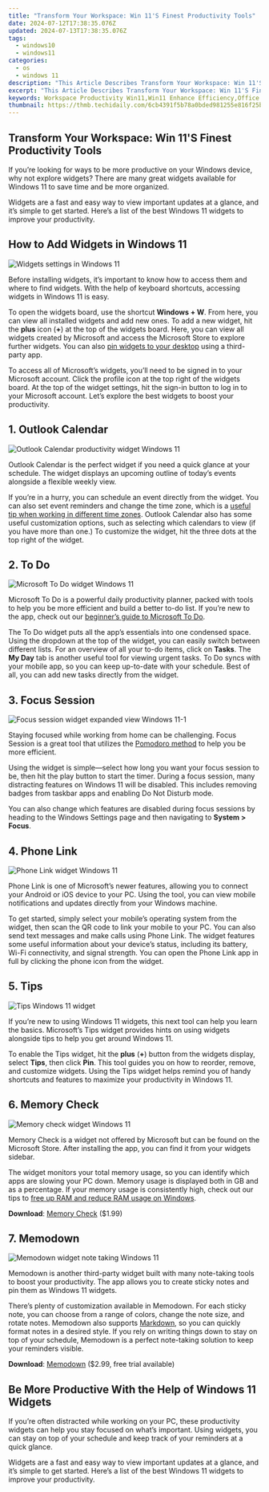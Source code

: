 ```yaml
---
title: "Transform Your Workspace: Win 11'S Finest Productivity Tools"
date: 2024-07-12T17:38:35.076Z
updated: 2024-07-13T17:38:35.076Z
tags:
  - windows10
  - windows11
categories:
  - os
  - windows 11
description: "This Article Describes Transform Your Workspace: Win 11'S Finest Productivity Tools"
excerpt: "This Article Describes Transform Your Workspace: Win 11'S Finest Productivity Tools"
keywords: Workspace Productivity Win11,Win11 Enhance Efficiency,Office Productivity Win11,Win11 Boost Workflow,Productivity Tools Win11,Win11 Worker's Essentials,Win11 Prod-Optimizing
thumbnail: https://thmb.techidaily.com/6cb4391f5b78a0bded981255e816f25b4a4f4175f4c2d7396281a9558ff75db1.jpg
---
```


## Transform Your Workspace: Win 11'S Finest Productivity Tools

 If you’re looking for ways to be more productive on your Windows device, why not explore widgets? There are many great widgets available for Windows 11 to save time and be more organized.

 Widgets are a fast and easy way to view important updates at a glance, and it’s simple to get started. Here’s a list of the best Windows 11 widgets to improve your productivity.

## How to Add Widgets in Windows 11
![Widgets settings in Windows 11](https://static1.makeuseofimages.com/wordpress/wp-content/uploads/2023/10/widgets-settings-in-windows-11.jpg)

 Before installing widgets, it’s important to know how to access them and where to find widgets. With the help of keyboard shortcuts, accessing widgets in Windows 11 is easy.

 To open the widgets board, use the shortcut **Windows + W**. From here, you can view all installed widgets and add new ones. To add a new widget, hit the **plus** icon (**+**) at the top of the widgets board. Here, you can view all widgets created by Microsoft and access the Microsoft Store to explore further widgets. You can also [pin widgets to your desktop](https://www.makeuseof.com/windows-11-add-widgets-desktop/) using a third-party app.

 To access all of Microsoft’s widgets, you’ll need to be signed in to your Microsoft account. Click the profile icon at the top right of the widgets board. At the top of the widget settings, hit the sign-in button to log in to your Microsoft account. Let’s explore the best widgets to boost your productivity.

## 1\. Outlook Calendar
![Outlook Calendar productivity widget Windows 11](https://static1.makeuseofimages.com/wordpress/wp-content/uploads/2023/10/outlook-calendar-productivity-widget-windows-11.jpg)

 Outlook Calendar is the perfect widget if you need a quick glance at your schedule. The widget displays an upcoming outline of today’s events alongside a flexible weekly view.

 If you’re in a hurry, you can schedule an event directly from the widget. You can also set event reminders and change the time zone, which is a [useful tip when working in different time zones](https://www.makeuseof.com/time-management-tips-different-time-zones/). Outlook Calendar also has some useful customization options, such as selecting which calendars to view (if you have more than one.) To customize the widget, hit the three dots at the top right of the widget.

## 2\. To Do
![Microsoft To Do widget Windows 11](https://static1.makeuseofimages.com/wordpress/wp-content/uploads/2023/10/microsoft-to-do-widget-windows-11.jpg)

 Microsoft To Do is a powerful daily productivity planner, packed with tools to help you be more efficient and build a better to-do list. If you’re new to the app, check out our [beginner’s guide to Microsoft To Do](https://www.makeuseof.com/a-beginners-guide-to-microsoft-to-do-how-to-organize-your-personal-and-work-life/).

 The To Do widget puts all the app’s essentials into one condensed space. Using the dropdown at the top of the widget, you can easily switch between different lists. For an overview of all your to-do items, click on **Tasks**. The **My Day** tab is another useful tool for viewing urgent tasks. To Do syncs with your mobile app, so you can keep up-to-date with your schedule. Best of all, you can add new tasks directly from the widget.

## 3\. Focus Session
![Focus session widget expanded view Windows 11-1](https://static1.makeuseofimages.com/wordpress/wp-content/uploads/2023/10/focus-session-widget-expanded-view-windows-11-1.jpg)

 Staying focused while working from home can be challenging. Focus Session is a great tool that utilizes the [Pomodoro method](https://www.makeuseof.com/what-is-pomodoro-method-how-increase-productivity/) to help you be more efficient.

 Using the widget is simple—select how long you want your focus session to be, then hit the play button to start the timer. During a focus session, many distracting features on Windows 11 will be disabled. This includes removing badges from taskbar apps and enabling Do Not Disturb mode.

 You can also change which features are disabled during focus sessions by heading to the Windows Settings page and then navigating to **System > Focus**.

## 4\. Phone Link
![Phone Link widget Windows 11](https://static1.makeuseofimages.com/wordpress/wp-content/uploads/2023/10/phone-link-widget-windows-11.jpg)

 Phone Link is one of Microsoft’s newer features, allowing you to connect your Android or iOS device to your PC. Using the tool, you can view mobile notifications and updates directly from your Windows machine.

 To get started, simply select your mobile’s operating system from the widget, then scan the QR code to link your mobile to your PC. You can also send text messages and make calls using Phone Link. The widget features some useful information about your device’s status, including its battery, Wi-Fi connectivity, and signal strength. You can open the Phone Link app in full by clicking the phone icon from the widget.

## 5\. Tips
![Tips Windows 11 widget](https://static1.makeuseofimages.com/wordpress/wp-content/uploads/2023/10/tips-windows-11-widget.jpg)

 If you’re new to using Windows 11 widgets, this next tool can help you learn the basics. Microsoft’s Tips widget provides hints on using widgets alongside tips to help you get around Windows 11\.

 To enable the Tips widget, hit the **plus** (**+**) button from the widgets display, select **Tips**, then click **Pin**. This tool guides you on how to reorder, remove, and customize widgets. Using the Tips widget helps remind you of handy shortcuts and features to maximize your productivity in Windows 11\.

## 6\. Memory Check
![Memory check widget Windows 11](https://static1.makeuseofimages.com/wordpress/wp-content/uploads/2023/10/memory-check-widget-windows-11.jpg)

 Memory Check is a widget not offered by Microsoft but can be found on the Microsoft Store. After installing the app, you can find it from your widgets sidebar.

 The widget monitors your total memory usage, so you can identify which apps are slowing your PC down. Memory usage is displayed both in GB and as a percentage. If your memory usage is consistently high, check out our tips to [free up RAM and reduce RAM usage on Windows](https://www.makeuseof.com/tag/5-ways-clear-memory-increase-ram-windows-computer/).

**Download**: [Memory Check](https://apps.microsoft.com/detail/9PKWVP7N1QS9) ($1.99)

## 7\. Memodown
![Memodown widget note taking Windows 11](https://static1.makeuseofimages.com/wordpress/wp-content/uploads/2023/10/memodown-widget-note-taking-windows-11.jpg)

 Memodown is another third-party widget built with many note-taking tools to boost your productivity. The app allows you to create sticky notes and pin them as Windows 11 widgets.

 There’s plenty of customization available in Memodown. For each sticky note, you can choose from a range of colors, change the note size, and rotate notes. Memodown also supports [Markdown](https://www.makeuseof.com/tag/learning-markdown-write-web-faster/), so you can quickly format notes in a desired style. If you rely on writing things down to stay on top of your schedule, Memodown is a perfect note-taking solution to keep your reminders visible.

**Download**: [Memodown](https://apps.microsoft.com/detail/9NKNC4KWP66N) ($2.99, free trial available)

## Be More Productive With the Help of Windows 11 Widgets

 If you’re often distracted while working on your PC, these productivity widgets can help you stay focused on what’s important. Using widgets, you can stay on top of your schedule and keep track of your reminders at a quick glance.

 Widgets are a fast and easy way to view important updates at a glance, and it’s simple to get started. Here’s a list of the best Windows 11 widgets to improve your productivity.



<ins class="adsbygoogle"
      style="display:block"
      data-ad-client="ca-pub-7571918770474297"
      data-ad-slot="8358498916"
      data-ad-format="auto"
      data-full-width-responsive="true"></ins>

